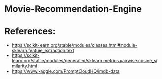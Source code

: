 # Movie-Recommendation-Engine

# References:
  - https://scikit-learn.org/stable/modules/classes.html#module-sklearn.feature_extraction.text
  - https://scikit-learn.org/stable/modules/generated/sklearn.metrics.pairwise.cosine_similarity.html
  - https://www.kaggle.com/PromptCloudHQ/imdb-data
